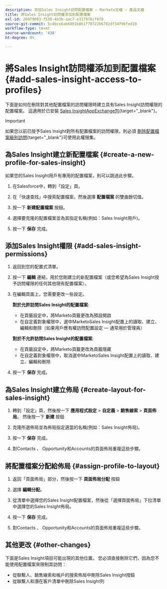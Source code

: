 ```yaml
---
description: 添加Sales Insight訪問配置檔案 — Marketo文檔 — 產品文檔
title: 將Sales Insight訪問權添加到配置檔案
exl-id: 269f9093-f530-4e3b-aac7-e317976cf0f0
source-git-commit: 5c4bce6ab6801b861f70722b6782df34f96fed10
workflow-type: tm+mt
source-wordcount: '438'
ht-degree: 0%

---
```


# 將Sales Insight訪問權添加到配置檔案 {#add-sales-insight-access-to-profiles}

下面是如何在刪除對其他配置檔案的訪問權限時建立具有Sales Insight訪問權限的配置檔案。 這適用於已安裝 [Sales InsightAppExchange包](/help/marketo/product-docs/marketo-sales-insight/msi-for-salesforce/installation/install-marketo-sales-insight-package-in-salesforce-appexchange.md){target=&quot;_blank&quot;}。

>[!IMPORTANT]
>
>如果您以前已授予Sales Insight對所有配置檔案的訪問權限，則必須 [刪除配置檔案級別訪問](/help/marketo/product-docs/marketo-sales-insight/msi-for-salesforce/configuration/remove-sales-insight-access.md){target=&quot;_blank&quot;}可使用此權限集。

## 為Sales Insight建立新配置檔案 {#create-a-new-profile-for-sales-insight}

如果您的Sales Insight用戶有專用的配置檔案，則可以跳過此步驟。

1. 在Salesforce中，轉到「設定」頁。

1. 在「快速查找」中搜索配置檔案，然後選擇 **配置檔案** 的雙曲餘切值。

1. 按一下 **新建配置檔案** 按鈕。

1. 選擇要克隆的配置檔案並為其指定名稱(例如：Sales Insight用戶)。

1. 按一下 **保存** 完成。

## 添加Sales Insight權限 {#add-sales-insight-permissions}

1. 返回到您的配置式清單。

1. 按一下 **編輯** 連結，用於您剛建立的新配置檔案（或您希望為Sales Insight授予訪問權限的任何其他現有配置檔案）。

1. 在編輯頁面上，您需要更改一些設定。

   **對於允許訪問Sales Insight的配置檔案**:

   * 在頁籤設定中，將Marketo頁籤更改為預設開啟
   * 在自定義對象權限中，選中MarketoSales Insight配置上的讀取、建立、編輯和刪除（如果用戶應有權訪問配置設定 — 通常用於管理員）

   **對於不允許訪問Sales Insight的配置檔案**:

   * 在頁籤設定中，將Marketo頁籤更改為頁籤隱藏
   * 在自定義對象權限中，取消選中MarketoSales Insight配置上的讀取、建立、編輯和刪除


1. 按一下 **保存** 完成。

## 為Sales Insight建立佈局 {#create-layout-for-sales-insight}

1. 轉到「設定」頁，然後按一下 **應用程式設定** > **自定義** > **銷售線索** > **頁面佈局**。 然後按一下 **新建** 按鈕

1. 克隆所選佈局並為佈局指定適當的名稱(例如：Sales Insight佈局)。

1. 按一下 **保存** 完成。

1. 對Contacts 、 Opportunity和Accounts的頁面佈局重複這些步驟。

## 將配置檔案分配給佈局 {#assign-profile-to-layout}

1. 返回「頁面佈局」部分，然後按一下 **頁面佈局分配** 按鈕

1. 選擇 **編輯分配**。

1. 從清單中選擇您的Sales Insight配置檔案，然後從「選擇頁面佈局」下拉清單中選擇您的Sales Insight佈局。

1. 按一下 **保存** 完成。

1. 對Contacts 、 Opportunity和Accounts的頁面佈局重複這些步驟。

## 其他更改 {#other-changes}

下面是Sales Insight項目可能出現的其他位置。 您必須直接刪除它們，因為您不能使用配置檔案來限制其訪問：

* 從聯繫人、銷售線索和帳戶的搜索佈局中刪除Sales Insight按鈕
* 從聯繫人和潛在客戶清單中刪除Sales Insight列
